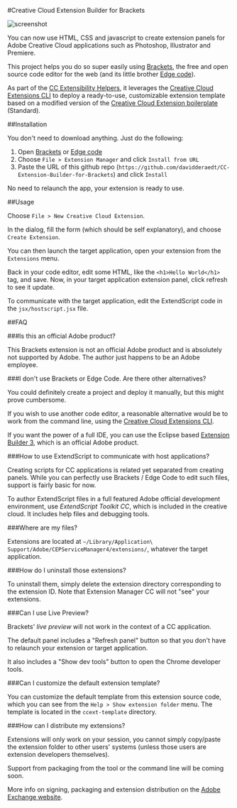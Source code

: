 #Creative Cloud Extension Builder for Brackets

![screenshot](http://www.dehats.com/resources/ccextbrackets/header.jpg "screenshot")

You can now use HTML, CSS and javascript to create extension panels for Adobe Creative Cloud applications such as Photoshop, Illustrator and Premiere.

This project helps you do so super easily using [Brackets](http://brackets.io/), the free and open source code editor for the web (and its little brother [Edge code](http://html.adobe.com/edge/code/)).

As part of the [CC Extensibility Helpers](http://davidderaedt.github.io/ccext-website/), it leverages the [Creative Cloud Extensions CLI](https://github.com/davidderaedt/CCEXTCLI) to deploy a ready-to-use, customizable extension template based on a modified version of the [Creative Cloud Extension boilerplate](https://github.com/davidderaedt/ccext-boilerplate) (Standard).

##Installation

You don't need to download anything. Just do the following:

1. Open [Brackets](http://brackets.io/) or [Edge code](http://html.adobe.com/edge/code/)
2. Choose `File > Extension Manager` and click `Install from URL`
3. Paste the URL of this github repo (`https://github.com/davidderaedt/CC-Extension-Builder-for-Brackets`) and click `Install`


No need to relaunch the app, your extension is ready to use.


##Usage

Choose `File > New Creative Cloud Extension`.

In the dialog, fill the form (which should be self explanatory), and choose `Create Extension`.


You can then launch the target application, open your extension from the `Extensions` menu.

Back in your code editor, edit some HTML, like the `<h1>Hello World</h1>` tag, and save. Now, in your target application extension panel, click refresh to see it update.

To communicate with the target application, edit the ExtendScript code in the `jsx/hostscript.jsx` file.


##FAQ

###Is this an official Adobe product?

This Brackets extension is not an official Adobe product and is absolutely not supported by Adobe. The author just happens to be an Adobe employee.

###I don't use Brackets or Edge Code. Are there other alternatives?

You could definitely create a project and deploy it manually, but this might prove cumbersome.

If you wish to use another code editor, a reasonable alternative would be to work from the command line, using the [Creative Cloud Extensions CLI](https://github.com/davidderaedt/CCEXTCLI).

If you want the power of a full IDE, you can use the Eclipse based [Extension Builder 3](http://labs.adobe.com/technologies/extensionbuilder3/), which is an official Adobe product.


###How to use ExtendScript to communicate with host applications?

Creating scripts for CC applications is related yet separated from creating panels. While you can perfectly use Brackets / Edge Code to edit such files, support is fairly basic for now.

To author ExtendScript files in a full featured Adobe official development environment, use *ExtendScript Toolkit CC*, which is included in the creative cloud. It includes help files and debugging tools.


###Where are my files?

Extensions are located at `~/Library/Application\ Support/Adobe/CEPServiceManager4/extensions/`, whatever the target application. 

###How do I uninstall those extensions?

To uninstall them, simply delete the extension directory corresponding to the extension ID. Note that Extension Manager CC will not "see" your extensions.

###Can I use Live Preview?

Brackets' *live preview* will not work in the context of a CC application.

The default panel includes a "Refresh panel" button so that you don't have to relaunch your extension or target application.

It also includes a "Show dev tools" button to open the Chrome developer tools.

###Can I customize the default extension template?

You can customize the default template from this extension source code, which you can see from the `Help > Show extension folder` menu. The template is located in the `ccext-template` directory.

###How can I distribute my extensions?

Extensions will only work on your session, you cannot simply copy/paste the extension folder to other users' systems (unless those users are extension developers themselves).

Support from packaging from the tool or the command line will be coming soon.

More info on signing, packaging and extension distribution on the [Adobe Exchange website](https://www.adobeexchange.com/resources/7).
